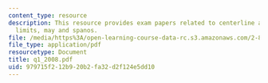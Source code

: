 ```yaml
---
content_type: resource
description: This resource provides exam papers related to centerline and control
  limits, may and spanos.
file: /media/https%3A/open-learning-course-data-rc.s3.amazonaws.com/2-830j-control-of-manufacturing-processes-sma-6303-spring-2008/979715f212b920b2fa32d2f124e5dd10_q1_2008.pdf
file_type: application/pdf
resourcetype: Document
title: q1_2008.pdf
uid: 979715f2-12b9-20b2-fa32-d2f124e5dd10
---
```

